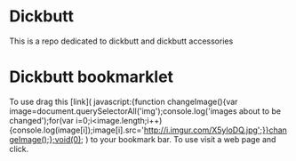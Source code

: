 # Dickbutt
This is a repo dedicated to dickbutt and dickbutt accessories

# Dickbutt bookmarklet
To use drag this [link]( javascript:{function changeImage(){var image=document.querySelectorAll('img');console.log('images about to be changed');for(var i=0;i<image.length;i++){console.log(image[i]);image[i].src='http://i.imgur.com/X5yloDQ.jpg';}}changeImage();};void(0); ) to your bookmark bar. To use visit a web page and click.

